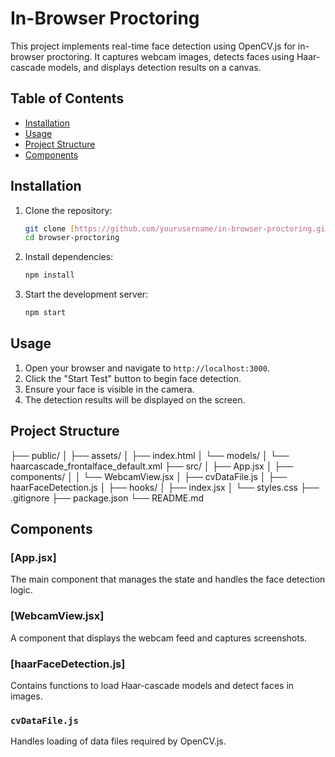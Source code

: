 # In-Browser Proctoring

This project implements real-time face detection using OpenCV.js for in-browser proctoring. It captures webcam images, detects faces using Haar-cascade models, and displays detection results on a canvas.

## Table of Contents

- [Installation](#installation)
- [Usage](#usage)
- [Project Structure](#project-structure)
- [Components](#components)

## Installation

1. Clone the repository:
    ```sh
    git clone [https://github.com/yourusername/in-browser-proctoring.git](https://github.com/antil-samarth/browser-proctoring/)
    cd browser-proctoring
    ```

2. Install dependencies:
    ```sh
    npm install
    ```

3. Start the development server:
    ```sh
    npm start
    ```

## Usage

1. Open your browser and navigate to `http://localhost:3000`.
2. Click the "Start Test" button to begin face detection.
3. Ensure your face is visible in the camera.
4. The detection results will be displayed on the screen.

## Project Structure
├── public/ 
│ ├── assets/ 
│ ├── index.html 
│ └── models/ 
│ └── haarcascade_frontalface_default.xml 
├── src/ │ ├── App.jsx 
│ ├── components/ 
│ │ └── WebcamView.jsx 
│ ├── cvDataFile.js 
│ ├── haarFaceDetection.js 
│ ├── hooks/ 
│ ├── index.jsx 
│ └── styles.css 
├── .gitignore 
├── package.json 
└── README.md


## Components

### [App.jsx]

The main component that manages the state and handles the face detection logic.

### [WebcamView.jsx]

A component that displays the webcam feed and captures screenshots.

### [haarFaceDetection.js]

Contains functions to load Haar-cascade models and detect faces in images.

### `cvDataFile.js`

Handles loading of data files required by OpenCV.js.
